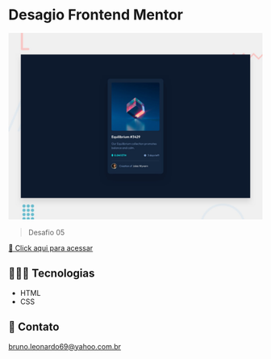 # Desagio Frontend Mentor

![preview](./design/desktop-preview.jpg)

> Desafio 05

[🔗 Click aqui para acessar](https://brunoleonardodev.github.io/Treino/treino006/)


## 👨🏾‍💻 Tecnologias

- HTML
- CSS

## 📩 Contato

bruno.leonardo69@yahoo.com.br
